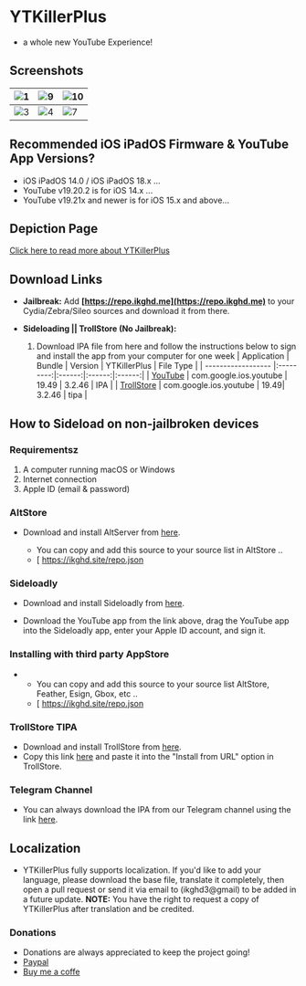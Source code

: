 # YTKillerPlus
* a whole new YouTube Experience!

## Screenshots
| ![1](https://github.com/user-attachments/assets/12187de6-a3c1-4a10-a8bc-25c25241a32e) | ![9](https://github.com/user-attachments/assets/6b99ca20-5275-4f20-9fa1-dc42e784e4df) | ![10](https://github.com/user-attachments/assets/e605867c-707b-42d3-881d-9831499be3b6) |
|---|---|---|
| ![3](https://github.com/user-attachments/assets/e93caf9f-d500-43a0-bfbf-2b17b37061ea) | ![4](https://github.com/user-attachments/assets/aec35c1b-9623-4a16-a480-2cff03c31b34) | ![7](https://github.com/user-attachments/assets/f80f342a-59a1-402f-b747-bc58402760c6) |

## Recommended iOS iPadOS Firmware & YouTube App Versions?
* iOS iPadOS 14.0 / iOS iPadOS 18.x ...
* YouTube v19.20.2 is for iOS 14.x ...
* YouTube v19.21x and newer is for iOS 15.x and above...


## Depiction Page
[Click here to read more about YTKillerPlus](https://repo.ikghd.me/depictions/?p=me.ikghd.ytkplus)

## Download Links

* **Jailbreak:** Add __[https://repo.ikghd.me](https://repo.ikghd.me)__ to your Cydia/Zebra/Sileo sources and download it from there.
* **Sideloading || TrollStore (No Jailbreak):**

    1. Download IPA file from here and follow the instructions below to sign and install the app from your computer for one week
        | Application | Bundle | Version | YTKillerPlus | File Type |
        | ------------------ |:---------:|:------:|:------:|:------:|
        | [YouTube](https://ikghd.site/ipa/YouTube_19.49_YTKillerPlus_3.2.46.ipa) | com.google.ios.youtube | 19.49 | 3.2.46 | IPA |
        | [TrollStore](https://ikghd.site/ipa/YouTube_19.49_YTKillerPlus_3.2.46_TrollStore.tipa) | com.google.ios.youtube | 19.49| 3.2.46 | tipa |


## How to Sideload on non-jailbroken devices
### Requirementsz
1. A computer running macOS or Windows
2. Internet connection
3. Apple ID (email & password)


### AltStore
* Download and install AltServer from [here](https://altstore.io).

    * You can copy and add this source to your source list in AltStore ..
    * [ https://ikghd.site/repo.json


### Sideloadly
* Download and install Sideloadly from [here](https://sideloadly.io).

* Download the YouTube app from the link above, drag the YouTube app into the Sideloadly app, enter your Apple ID account, and sign it.


### Installing with third party AppStore
*
    * You can copy and add this source to your source list AltStore, Feather, Esign, Gbox, etc ..
    * [ https://ikghd.site/repo.json



### TrollStore TIPA
* Download and install TrollStore from [here](https://github.com/opa334/TrollStore).
* Copy this link [here](https://ikghd.site/ipa/YouTube_19.49_YTKillerPlus_3.2.46_TrollStore.tipa) and paste it into the "Install from URL" option in TrollStore.


### Telegram Channel
* You can always download the IPA from our Telegram channel using the link [here](https://t.me/ikghdiPA).


## Localization
* YTKillerPlus fully supports localization. If you'd like to add your language, please download the base file, translate it completely, then open a pull request or send it via email to (ikghd3@gmail) to be added in a future update.
**NOTE:** You have the right to request a copy of YTKillerPlus after translation and be credited.

### Donations
* Donations are always appreciated to keep the project going!
* [Paypal](https://www.paypal.com/donate/?hosted_button_id=HG4NT5LFR29DW)
* [Buy me a coffe](https://www.buymeacoffee.com/ikghd)
